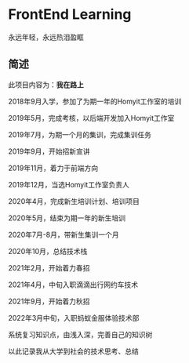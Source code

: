 # FrontEnd Learning

永远年轻，永远热泪盈眶

## 简述

此项目内容为：**我在路上**

2018年9月入学，参加了为期一年的Homyit工作室的培训

2019年5月，完成考核，以后端开发加入Homyit工作室

2019年7月，为期一个月的集训，完成集训任务

2019年9月，开始招新宣讲

2019年11月，着力于前端方向

2019年12月，当选Homyit工作室负责人

2020年4月，完成新生培训计划、培训项目

2020年5月，结束为期一年的新生培训

2020年7月-8月，带新生集训一个月

2020年10月，总结技术栈

2021年2月，开始着力春招

2021年4月，中旬入职滴滴出行网约车技术

2021年9月，开始着力秋招

2022年3月中旬，入职蚂蚁金服体验技术部

系统复习知识点，由浅入深，完善自己的知识树

以此记录我从大学到社会的技术思考、总结
